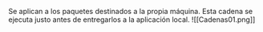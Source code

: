 Se aplican a los paquetes destinados a la propia máquina. Esta cadena se ejecuta justo antes de entregarlos a la aplicación local.
![[Cadenas01.png]]